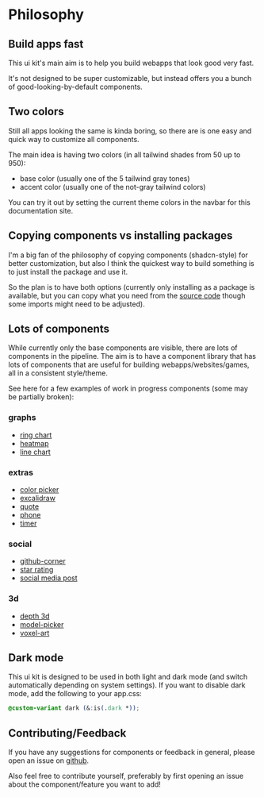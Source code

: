 <script>
	import PublicAlphaAlert from '$docs/site-components/PublicAlphaAlert.svelte';
</script>

# Philosophy

<PublicAlphaAlert />

## Build apps fast

This ui kit's main aim is to help you build webapps that look good very fast.

It's not designed to be super customizable, but instead offers you a
bunch of good-looking-by-default components.

## Two colors

Still all apps looking the same is kinda boring, so there are is one easy and quick way to customize all components.

The main idea is having two colors (in all tailwind shades from 50 up to 950):

- base color (usually one of the 5 tailwind gray tones)
- accent color (usually one of the not-gray tailwind colors)

You can try it out by setting the current theme colors in the navbar for this documentation site.

## Copying components vs installing packages

I'm a big fan of the philosophy of copying components (shadcn-style) for better customization, but also I think the quickest way to build something is to just install the package and use it.

So the plan is to have both options (currently only installing as a package is available, but you can copy what you need from the [source code](https://github.com/flo-bit/ui-kit/tree/main/src/lib/components/base) though some imports might need to be adjusted).

## Lots of components

While currently only the base components are visible, there are lots of components in the pipeline.
The aim is to have a component library that has lots of components that are useful for building webapps/websites/games, all in a consistent style/theme.

See here for a few examples of work in progress components (some may be partially broken):

### graphs

- [ring chart](/ui-kit/components/graphs/ring-chart/)
- [heatmap](/ui-kit/components/graphs/heatmap/)
- [line chart](/ui-kit/components/graphs/line-graph/)

### extras

- [color picker](/ui-kit/components/extras/color-picker/)
- [excalidraw](/ui-kit/components/extras/excalidraw/)
- [quote](/ui-kit/components/extras/quote/)
- [phone](/ui-kit/components/extras/phone/)
- [timer](/ui-kit/components/extras/timer/)

### social

- [github-corner](/ui-kit/components/social/github-corner/)
- [star rating](/ui-kit/components/social/star-rating/)
- [social media post](/ui-kit/components/social/post/)

### 3d

- [depth 3d](/ui-kit/components/3d/depth-3d/)
- [model-picker](/ui-kit/components/3d/model-picker/)
- [voxel-art](/ui-kit/components/3d/voxel-art/)

## Dark mode

This ui kit is designed to be used in both light and dark mode (and switch automatically depending on system settings).
If you want to disable dark mode, add the following to your app.css:

```css
@custom-variant dark (&:is(.dark *));
```

## Contributing/Feedback

If you have any suggestions for components or feedback in general, please open an issue on [github](https://github.com/flo-bit/ui-kit/issues).

Also feel free to contribute yourself, preferably by first opening an issue about the component/feature you want to add!
